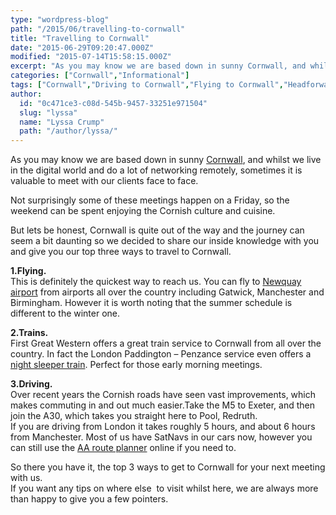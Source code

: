 ```yaml
---
type: "wordpress-blog"
path: "/2015/06/travelling-to-cornwall"
title: "Travelling to Cornwall"
date: "2015-06-29T09:20:47.000Z"
modified: "2015-07-14T15:58:15.000Z"
excerpt: "As you may know we are based down in sunny Cornwall, and whilst we live in the digital world and do a lot of networking remotely, sometimes it is valuable to meet with our clients face to face. Not surprisingly some of these meetings happen on a Friday, so the weekend can be spent enjoying …"
categories: ["Cornwall","Informational"]
tags: ["Cornwall","Driving to Cornwall","Flying to Cornwall","Headforwards","Infomational","Meetings","Relocating","Top Tips","Train to Cornwall","Traveling to Cornwall"]
author:
  id: "0c471ce3-c08d-545b-9457-33251e971504"
  slug: "lyssa"
  name: "Lyssa Crump"
  path: "/author/lyssa/"
---
```

As you may know we are based down in sunny [Cornwall](https://www.visitcornwall.com/), and whilst we live in the digital world and do a lot of networking remotely, sometimes it is valuable to meet with our clients face to face.

Not surprisingly some of these meetings happen on a Friday, so the weekend can be spent enjoying the Cornish culture and cuisine.

But lets be honest, Cornwall is quite out of the way and the journey can seem a bit daunting so we decided to share our inside knowledge with you and give you our top three ways to travel to Cornwall.

**1.Flying.**  
This is definitely the quickest way to reach us. You can fly to [Newquay airport](http://www.newquaycornwallairport.com/content/flights-newquay-0) from airports all over the country including Gatwick, Manchester and Birmingham. However it is worth noting that the summer schedule is different to the winter one.

**2.Trains.**  
First Great Western offers a great train service to Cornwall from all over the country. In fact the London Paddington – Penzance service even offers a [night sleeper train](https://www.firstgreatwestern.co.uk/your-journey/night-riviera-sleeper). Perfect for those early morning meetings.

**3.Driving.**  
Over recent years the Cornish roads have seen vast improvements, which makes commuting in and out much easier.Take the M5 to Exeter, and then join the A30, which takes you straight here to Pool, Redruth.  
If you are driving from London it takes roughly 5 hours, and about 6 hours from Manchester. Most of us have SatNavs in our cars now, however you can still use the [AA route planner](http://www.theaa.com/route-planner/index.jsp) online if you need to.

So there you have it, the top 3 ways to get to Cornwall for your next meeting with us.  
If you want any tips on where else  to visit whilst here, we are always more than happy to give you a few pointers.
